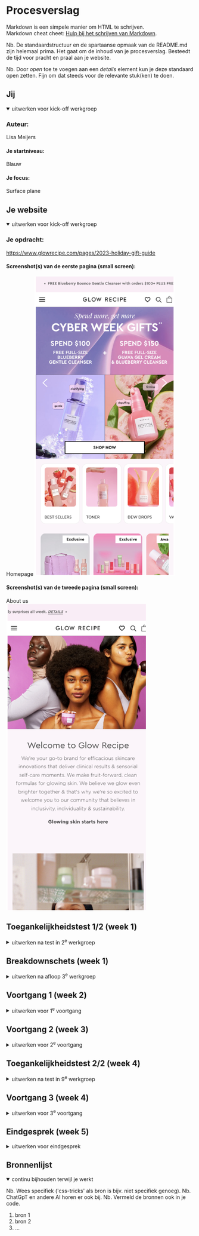 # Procesverslag
Markdown is een simpele manier om HTML te schrijven.  
Markdown cheat cheet: [Hulp bij het schrijven van Markdown](https://github.com/adam-p/markdown-here/wiki/Markdown-Cheatsheet).

Nb. De standaardstructuur en de spartaanse opmaak van de README.md zijn helemaal prima. Het gaat om de inhoud van je procesverslag. Besteedt de tijd voor pracht en praal aan je website.

Nb. Door *open* toe te voegen aan een *details* element kun je deze standaard open zetten. Fijn om dat steeds voor de relevante stuk(ken) te doen.





## Jij

<details open>
  <summary>uitwerken voor kick-off werkgroep</summary>

  ### Auteur:
  Lisa Meijers

  #### Je startniveau:
  Blauw

  #### Je focus:
  Surface plane
 
</details>





## Je website

<details open>
  <summary>uitwerken voor kick-off werkgroep</summary>

  ### Je opdracht:
  https://www.glowrecipe.com/pages/2023-holiday-gift-guide 

  #### Screenshot(s) van de eerste pagina (small screen): 
  Homepage 
  <img src="readme-images/homepage.png" width="375px" alt="De Homepage">

  #### Screenshot(s) van de tweede pagina (small screen):
  About us  
  <img src="readme-images/aboutus.png" width="375px" alt="About Us">
 
</details>



## Toegankelijkheidstest 1/2 (week 1)

<details>
  <summary>uitwerken na test in 2<sup>e</sup> werkgroep</summary>

  ### Bevindingen
Tijdens de toegankelijkheidstest van mijn website ontdekte ik veel verbeterpunten in de Glow Recipe Website.


 De marquee bovenaan de website is moeilijk over te slaan voor screenreader-gebruikers, hij herhaalt zich veel. 
 
 Ik heb een fijne tip gekregen in de les en ik overweeg de Chrome-plugin 'Colorblindly' te gebruiken. Dit zodat ik de ervaring van kleurenblinde gebruikers kan proberen te verbeteren. 
 
 Ook misten alt-attributen bij de afbeeldingen, wat belangrijk is voor screenreader met tab. Daarbij zijn sommige states bij links, buttons en forms. De a linkjes hebben geen visited state. De buttons hebben geen cursor:pointer en zijn niet dezelfde kleur wanneer je eroverheen hovert. Ook bevat de forms geen focus state. 
 
 Het ontbreken van consistente heading-levels en de onmogelijkheid om de diavoorstelling te pauzeren, vielen op.
 
  Mijn website ondersteunt nog geen dark mode, light mode, en high-contrast mode. Bovendien was er geen aangepaste ::selection kleuren toegepast op de echte website.

</details>



## Breakdownschets (week 1)

<details>
  <summary>uitwerken na afloop 3<sup>e</sup> werkgroep</summary>

  ### de hele pagina: 
  <img src="readme-images/breakdownschets.jpg" width="375px" alt="breakdown van de hele pagina">

  ### dynamisch deel (bijv menu): 
  <img src="readme-images/menu.png" width="375px" alt="breakdown van een dynamisch deel">

  ### wellicht nog een dynamisch deel (bijv filter): 
  <img src="readme-images/photoscroll.png" width="375px" alt="breakdown van nog een dynamisch deel">

</details>





## Voortgang 1 (week 2)

<details>
  <summary>uitwerken voor 1<sup>e</sup> voortgang</summary>

  ### Stand van zaken
  Het opzetten van de pagina ging best soepel, ik had op het begin alleen wat moeite om te beginnen met opstarten van het coderen. Maar na het vele proberen en hulp vragen in de klas pakte ik het gelukkig weer snel op. Ik moest ook wel wennen aan het feit dat je 2 aparte html paginas moest maken en 3 aparte css paginas. In jaar 1 heb ik dit nooit zo gedaan, alleen vind ik het wel veel fijner om zo te werken. De regels code word zo makkelijker leesbaar en goed te onderscheiden van elkaar.

 Het werken met de marquee ging goed. Ik heb gekeken naar hoe je in de marquee een bepaalde stijling kan geven. Dit vond ik wel lastig, omdat een background color niet even makkelijk ging door de opzet van mijn marquee op het eerst. Maar na veel proberen en de structuur beter op te zetten is het uiteindelijk gelukt!


<img src="readme-images/marquee2.png" width="375px" alt="Foto van de marquee code in de header"> 

<img src="readme-images/marquee1.png" width="375px" alt="Foto van de marquee tekst in de header"> 


  ### Agenda voor meeting
  samen met je groepje opstellen

Lisa:

-Nav Bar
-Css paginas verschillende

Laura:

-3 buttons stijl
-Haai met nummers

Sander:

-Margin en padding
-Semantisch correct?

Kayane:

-Hamburger menu
-Javascript


  ### Verslag van meeting
  hier na afloop snel de uitkomsten van de meeting vastleggen

  - Nav menu kijken we nog even samen naar, ik en de student assistent.
  - In de marquee degene met de hoofdletters normaal schrijven.
  - 3 css paginas. Style.css voor de algemene, index.css voor de homepage en aboutus.css voor de about us pagina.
  - Hamburger menu als button in de nav. Ook met een button:active. Of doe 3 lijnen maken en geef ze een leuke animatie in javascript.

</details>





## Voortgang 2 (week 3)

<details>
  <summary>uitwerken voor 2<sup>e</sup> voortgang</summary>

  ### Stand van zaken
  hier dit ging goed & dit was lastig (neem ook screenshots op van delen van je website en code)






  ### Agenda voor meeting
  samen met je groepje opstellen

 Lisa:

-Animatie op button ‘^’ bij kopen
-Slider bar in een loop aangeven

Laura:
-De achtergrond en afbeelding bij de h1
-Iframe stylen

Sander:
-?

Kayane:
-Footer
-Selectors


  ### Verslag van meeting
  hier na afloop snel de uitkomsten van de meeting vastleggen

  - De animatie code kijken we samen even naar, met de studentassistent. 
  - De slider bar in een loop aangeven is eigenlijk helemaal niet handig, want dan weet de gebruiker niet wanneer de producten stopt en is het eigenlijk niet toegankelijk.

</details>





## Toegankelijkheidstest 2/2 (week 4)

<details>
  <summary>uitwerken na test in 9<sup>e</sup> werkgroep</summary>

  ### Bevindingen
  Lijst met je bevindingen die in de test naar voren kwamen (geef ook aan wat er verbeterd is):

</details>





## Voortgang 3 (week 4)

<details>
  <summary>uitwerken voor 3<sup>e</sup> voortgang</summary>

  ### Stand van zaken
  hier dit ging goed & dit was lastig (neem ook screenshots op van delen van je website en code)


  ### Agenda voor meeting
  samen met je groepje opstellen

  | student 1      | student 2          | student 3    | student 4        |
  | ---            | ---                | ---          | ---              |
  | dit bespreken  | en dit             | en ik dit    | en dan ik dat    |
  | en dat ook nog | dit als er tijd is | nog een punt | dit wil ik zeker |
  | ...            | ...                | ...          | ...              |


  ### Verslag van meeting
  hier na afloop snel de uitkomsten van de meeting vastleggen

  - punt 1
  - punt 2
  - nog een punt
  - ...

</details>





## Eindgesprek (week 5)

<details>
  <summary>uitwerken voor eindgesprek</summary>

  ### Je uitkomst - karakteristiek screenshots:
  <img src="readme-images/dummy-plaatje.jpg" width="375px" alt="uitomst opdracht 1">


  ### Dit ging goed/Heb ik geleerd: 
  Korte omschrijving met plaatjes

  <img src="readme-images/dummy-plaatje.jpg" width="375px" alt="top">


  ### Dit was lastig/Is niet gelukt:
  Korte omschrijving met plaatjes

  <img src="readme-images/dummy-plaatje.jpg" width="375px" alt="bummer">
</details>





## Bronnenlijst

<details open>
  <summary>continu bijhouden terwijl je werkt</summary>

  Nb. Wees specifiek ('css-tricks' als bron is bijv. niet specifiek genoeg). 
  Nb. ChatGpT en andere AI horen er ook bij.
  Nb. Vermeld de bronnen ook in je code.

  1. bron 1
  2. bron 2
  3. ...

</details>